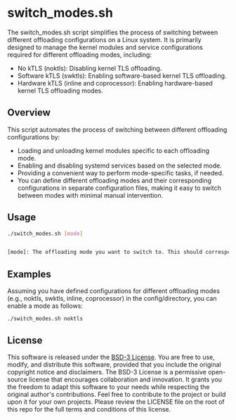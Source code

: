 # switch_modes.sh

The switch_modes.sh script simplifies the process of switching between different offloading configurations on a Linux system. It is primarily designed to manage the kernel modules and service configurations required for different offloading modes, including:

- No kTLS (noktls): Disabling kernel TLS offloading.
- Software kTLS (swktls): Enabling software-based kernel TLS offloading.
- Hardware kTLS (inline and coprocessor): Enabling hardware-based kernel TLS offloading modes.

## Overview

This script automates the process of switching between different offloading configurations by:

- Loading and unloading kernel modules specific to each offloading mode.
- Enabling and disabling systemd services based on the selected mode.
- Providing a convenient way to perform mode-specific tasks, if needed.
- You can define different offloading modes and their corresponding configurations in separate configuration files, making it easy to switch between modes with minimal manual intervention.

## Usage

```bash
./switch_modes.sh [mode]


[mode]: The offloading mode you want to switch to. This should correspond to a configuration file located in the config/ directory.
```

## Examples

Assuming you have defined configurations for different offloading modes (e.g., noktls, swktls, inline, coprocessor) in the config/directory, you can enable a mode as follows:

```
./switch_modes.sh noktls
```

## License

This software is released under the [BSD-3 License](https://opensource.org/license/bsd-3-clause/). You are free to use, modify, and distribute this software, provided that you include the original copyright notice and disclaimers. The BSD-3 License is a permissive open-source license that encourages collaboration and innovation. It grants you the freedom to adapt this software to your needs while respecting the original author's contributions. Feel free to contribute to the project or build upon it for your own projects. Please review the LICENSE file on the root of this repo for the full terms and conditions of this license.
